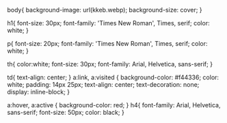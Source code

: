 body{
    background-image: url(kkeb.webp);
    background-size: cover;
}


h1{
    font-size: 30px;
    font-family: 'Times New Roman', Times, serif;
    color: white;
}

p{
    font-size: 20px;
    font-family: 'Times New Roman', Times, serif;
    color: white;
}

th{
    color:white;
    font-size: 30px;
    font-family: Arial, Helvetica, sans-serif;
}

td{
    text-align: center;
}
a:link, a:visited {
    background-color: #f44336;
    color: white;
    padding: 14px 25px;
    text-align: center;
    text-decoration: none;
    display: inline-block;
  }
  
  a:hover, a:active {
    background-color: red;
  }
  h4{
    font-family: Arial, Helvetica, sans-serif;
    font-size: 50px;
    color: black;
  }
  
